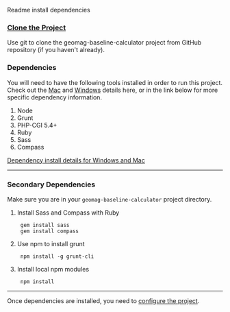 Readme install dependencies

### [Clone the Project](readme_git_install.md) ###
Use git to clone the geomag-baseline-calculator project from GitHub repository
(if you haven't already).

### Dependencies ###
You will need to have the following tools installed in order to run this
project. Check out the [Mac](readme_dependency_install_specifics.md#mac) and
[Windows](readme_dependency_install_specifics.md#windows) details here, or in
the link below for more specific dependency information.

1. Node
  1. Grunt
  2. PHP-CGI 5.4+
2. Ruby
  1. Sass
  2. Compass

[Dependency install details for Windows and Mac](readme_dependency_install_specifics.md)

---
### Secondary Dependencies ###
Make sure you are in your `geomag-baseline-calculator` project directory.

1. Install Sass and Compass with Ruby

        gem install sass
        gem install compass

2. Use npm to install grunt

        npm install -g grunt-cli

3. Install local npm modules

        npm install

---
Once dependencies are installed, you need to
[configure the project](README.md#configure).
